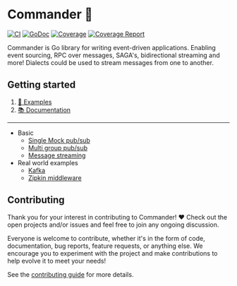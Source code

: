 # Commander 🚀
[![CI](https://github.com/jeroenrinzema/commander/workflows/Go%20tests/badge.svg)](https://github.com/jeroenrinzema/commander/actions?query=workflow%3A%22Go+tests%22)
[![GoDoc](https://godoc.org/github.com/jeroenrinzema/commander?status.svg)](https://godoc.org/github.com/jeroenrinzema/commander)
[![Coverage](https://codecov.io/gh/jeroenrinzema/commander/branch/master/graph/badge.svg)](https://codecov.io/gh/jeroenrinzema/commander)
[![Coverage Report](https://goreportcard.com/badge/github.com/jeroenrinzema/commander)](https://goreportcard.com/report/github.com/jeroenrinzema/commander)

Commander is Go library for writing event-driven applications. Enabling event sourcing, RPC over messages, SAGA's, bidirectional streaming and more! Dialects could be used to stream messages from one to another.

## Getting started

1. [🚀 Examples](https://github.com/CloudProud/commander/tree/master/examples)
2. [📚 Documentation](https://godoc.org/github.com/CloudProud/commander)

---

- Basic
	* [Single Mock pub/sub](https://github.com/CloudProud/commander/tree/master/examples/mock)
  * [Multi group pub/sub](https://github.com/CloudProud/commander/tree/master/examples/mock-multiple-groups)
  * [Message streaming](https://github.com/CloudProud/commander/tree/master/examples/streaming)
- Real world examples
	* [Kafka](https://github.com/CloudProud/commander/tree/master/examples/kafka)
	* [Zipkin middleware](https://github.com/CloudProud/commander/tree/master/examples/zipkin)

## Contributing

Thank you for your interest in contributing to Commander! ❤
Check out the open projects and/or issues and feel free to join any ongoing discussion.

Everyone is welcome to contribute, whether it's in the form of code, documentation, bug reports, feature requests, or anything else. We encourage you to experiment with the project and make contributions to help evolve it to meet your needs!

See the [contributing guide](https://github.com/CloudProud/commander/blob/master/CONTRIBUTING.md) for more details.
